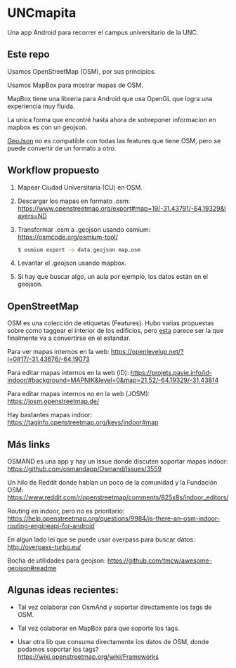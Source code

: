 # UNCmapita

Una app Android para recorrer el campus universitario de la UNC.


## Este repo

Usamos OpenStreetMap (OSM), por sus principios.

Usamos MapBox para mostrar mapas de OSM.

MapBox tiene una libreria para Android que usa OpenGL que logra una experiencia muy fluida.

La unica forma que encontré hasta ahora de sobreponer informacion en mapbox es con un geojson.

[GeoJson](https://geojson.org/) no es compatible con todas las features que tiene OSM, pero se
puede convertir de un formato a otro.


## Workflow propuesto

1. Mapear Ciudad Universitaria (CU) en OSM.

1.  Descargar los mapas en formato .osm:
https://www.openstreetmap.org/export#map=19/-31.43791/-64.19329&layers=ND

1. Transformar .osm a .geojson usando osmium:
https://osmcode.org/osmium-tool/

   ```bash
   $ osmium export -o data.geojson map.osm
   ```

1. Levantar el .geojson usando mapbox.

1. Si hay que buscar algo, un aula por ejemplo, los datos están en el geojson.


## OpenStreetMap

OSM es una colección de etiquetas (Features).
Hubo varias propuestas sobre como taggear el interior de los edificios, pero
[esta](https://wiki.openstreetmap.org/wiki/Simple_Indoor_Tagging)
parece ser la que finalmente va a convertirse en el estandar.

Para ver mapas internos en la web:
https://openlevelup.net/?l=0#17/-31.43676/-64.19073

Para editar mapas internos en la web (iD):
https://projets.pavie.info/id-indoor/#background=MAPNIK&level=0&map=21.52/-64.19329/-31.43814

Para editar mapas internos no en la web (JOSM):
https://josm.openstreetmap.de/

Hay bastantes mapas indoor:
https://taginfo.openstreetmap.org/keys/indoor#map


## Más links

OSMAND es una app y hay un issue donde discuten soportar mapas indoor:
https://github.com/osmandapp/Osmand/issues/3559

Un hilo de Reddit donde hablan un poco de la comunidad y la Fundación OSM:
https://www.reddit.com/r/openstreetmap/comments/825x8s/indoor_editors/

Routing en indoor, pero no es prioritario:
https://help.openstreetmap.org/questions/9984/is-there-an-osm-indoor-routing-engineapi-for-android

En algun lado leí que se puede usar overpass para buscar datos:
http://overpass-turbo.eu/

Bocha de utilidades para geojson:
https://github.com/tmcw/awesome-geojson#readme

## Algunas ideas recientes:

* Tal vez colaborar con OsmAnd y soportar directamente los tags de OSM.

* Tal vez colaborar en MapBox para que soporte los tags.

* Usar otra lib que consuma directamente los datos de OSM, donde podamos soportar los tags?
 https://wiki.openstreetmap.org/wiki/Frameworks
